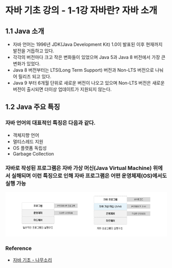 # 자바 기초 강의 - 1-1강 자바란? 자바 소개

## 1.1 Java 소개
- 자바 언어는 1996년 JDK(Java Development Kit) 1.0이 발표된 이후 현재까지 발전을 거듭하고 있다.
- 각각의 버전마다 크고 작은 변화들이 있었으며 Java 5과 Java 8 버전에서 가장 큰 변화가 있었다.
- Java 8 버전부터는 LTS(Long Term Support) 버전과 Non-LTS 버전으로 나눠어 릴리즈 되고 있다.
- Java 9 부터 6개월 단위로 새로운 버전이 나오고 있으며 Non-LTS 버전은 새로운 버전이 출시되면 더이상 업데이트가 지원되지 않는다.

## 1.2 Java 주요 특징

### 자바 언어의 대표적인 특징은 다음과 같다.
- 객체지향 언어
- 멀티스레드 지원
- OS 플랫폼 독립성
- Garbage Collection

### 자바로 작성된 프로그램은 자바 가상 머신(Java Virtual Machine) 위에서 실해되며 이런 특징으로 인해 자바 프로그램은  어떤 운영체제(OS)에서도 실행 가능

![](https://github.com/dididiri1/java_basic/blob/main/study/images/01_01.png?raw=true)

### Reference

- [자바 기초 - 나무소리](https://www.youtube.com/@namoosori/playlists)
